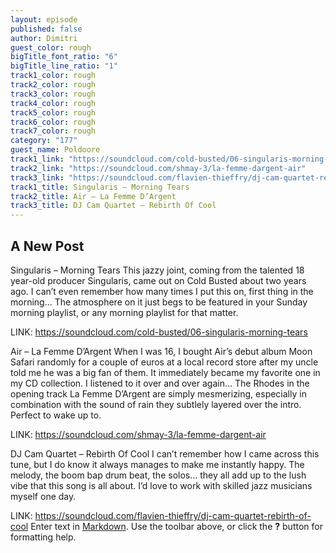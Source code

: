 ```yaml
---
layout: episode
published: false
author: Dimitri
guest_color: rough
bigTitle_font_ratio: "6"
bigTitle_line_ratio: "1"
track1_color: rough
track2_color: rough
track3_color: rough
track4_color: rough
track5_color: rough
track6_color: rough
track7_color: rough
category: "177"
guest_name: Poldoore
track1_link: "https://soundcloud.com/cold-busted/06-singularis-morning-tears"
track2_link: "https://soundcloud.com/shmay-3/la-femme-dargent-air"
track3_link: "https://soundcloud.com/flavien-thieffry/dj-cam-quartet-rebirth-of-cool"
track1_title: Singularis – Morning Tears
track2_title: Air – La Femme D’Argent
track3_title: DJ Cam Quartet – Rebirth Of Cool
---
```


## A New Post
Singularis – Morning Tears
This jazzy joint, coming from the talented 18 year-old producer Singularis, came out on Cold Busted about two years ago. I can’t even remember how many times I put this on, first thing in the morning... The atmosphere on it just begs to be featured in your Sunday morning playlist, or any morning playlist for that matter.

LINK: https://soundcloud.com/cold-busted/06-singularis-morning-tears

Air – La Femme D’Argent
When I was 16, I bought Air’s debut album Moon Safari randomly for a couple
of euros at a local record store after my uncle told me he was a big fan of
them. It immediately became my favorite one in my CD collection. I listened to
it over and over again... The Rhodes in the opening track La Femme D’Argent
are simply mesmerizing, especially in combination with the sound of rain they
subtlely layered over the intro. Perfect to wake up to.

LINK: https://soundcloud.com/shmay-3/la-femme-dargent-air

DJ Cam Quartet – Rebirth Of Cool
I can’t remember how I came across this tune, but I do know it always manages to make me instantly happy. The melody, the boom bap drum beat, the solos… they all add up to the lush vibe that this song is all about. I’d love to work with skilled jazz musicians myself one day.

LINK: https://soundcloud.com/flavien-thieffry/dj-cam-quartet-rebirth-of-cool
Enter text in [Markdown](http://daringfireball.net/projects/markdown/). Use the toolbar above, or click the **?** button for formatting help.

